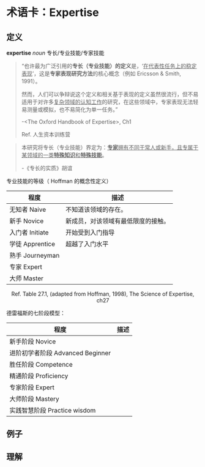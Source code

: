 # 术语卡：Expertise

## 定义

**expertise** *noun* 专长/专业技能/专家技能

> “也许最为广泛引用的**专长（专业技能）的定义**是，‘<u>在代表性任务上的稳定表现</u>’，这是**专家表现研究方法**的核心概念（例如 Ericsson & Smith, 1991）。
>
> 然而，人们可以争辩说这个定义和相关基于表现的定义虽然很流行，但不易适用于对许多<u>复杂领域的认知工作</u>的研究，在这些领域中，专家表现无法轻易测量或模拟，也不易简化为单一任务。”
>
> -\<The Oxford Handbook of Expertise\>, Ch1
>
> Ref. 人生资本训练营

> 本研究将专长（专业技能）界定为：<u>**专家**拥有不同于常人或新手，且专属于某领域的一类**特殊知识**和**特殊技能**</u>。
>
> -《专长的实质》胡谊

专业技能的等级（ Hoffman 的概念性定义）

| 程度            | 描述                               |
| --------------- | ---------------------------------- |
| 无知者 Naive    | 不知道该领域的存在。               |
| 新手 Novice     | 新成员，对该领域有最低限度的接触。 |
| 入门者 Initiate | 开始受到入门指导                   |
| 学徒 Apprentice | 超越了入门水平                     |
| 熟手 Journeyman |                                    |
| 专家 Expert     |                                    |
| 大师 Master     |                                    |

<center>Ref. Table 27.1, (adapted from Hoffman, 1998), The Science of Expertise, ch27</center>

德雷福斯的七阶段模型：

| 程度                             | 描述 |
| -------------------------------- | ---- |
| 新手阶段 Novice                  |      |
| 进阶初学者阶段 Advanced Beginner |      |
| 胜任阶段 Competence              |      |
| 精通阶段 Proficiency             |      |
| 专家阶段 Expert                  |      |
| 大师阶段 Mastery                 |      |
| 实践智慧阶段 Practice wisdom     |      |



## 例子

## 理解

